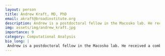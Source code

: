 ```yaml
---
layout: person
title: Andrew Kraft, MD, PhD
email: akraft@broadinstitute.org
description: Andrew is a postdoctoral fellow in the Macosko lab. He received a combined MD PhD from Washington University School of Medicine in St. Louis and then completed a Neurology Residency and Vascular ...
img: assets/img/andrew_kraft.jpg
importance: 9
category: Computational Analysis
bio_long: |
 Andrew is a postdoctoral fellow in the Macosko lab. He received a combined MD PhD from Washington University School of Medicine in St. Louis and then completed a Neurology Residency and Vascular Neurology Fellowship at Massachusetts General Hospital and Brigham and Women’s Hospital. Andrew is interested in understanding cerebrovascular contributions to healthy aging and neurodegenerative disease.
---
```

